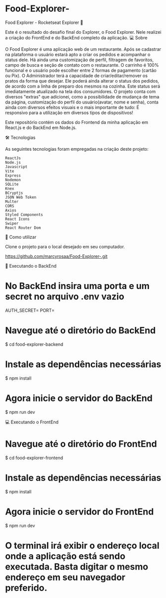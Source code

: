 # Food-Explorer-

Food Explorer - Rocketseat Explorer 🚀

Este é o resultado do desafio final do Explorer, o Food Explorer.
Nele realizei a criação do FrontEnd e do BackEnd completo da aplicação.
💻 Sobre

O Food Explorer é uma aplicação web de um restaurante. Após se cadastrar na plataforma o usuário estará apto a criar os pedidos e acompanhar o status dele. Há ainda uma customização de perfil, filtragem de favoritos, campo de busca e seção de contato com o restaurante. O carrinho é 100% funcional e o usuário pode escolher entre 2 formas de pagamento (cartão ou Pix). O Administrador terá a capacidade de criar/editar/remover os pratos da forma que desejar. Ele poderá ainda alterar o status dos pedidos, de acordo com a linha de preparo dos mesmos na cozinha. Este status será imediatamente atualizado na tela dos consumidores. O projeto conta com diversos "extras" que adicionei, como a possibilidade de mudança de tema da página, customização do perfil do usuário(avatar, nome e senha), conta ainda com diversos efeitos visuais e o mais importante de tudo: É responsivo para a utilização em diversos tipos de dispositivos!

Este repositório contém os dados do Frontend da minha aplicação em React.js e do BackEnd em Node.js.

🛠 Tecnologias

As seguintes tecnologias foram empregadas na criação deste projeto:

    ReactJs
    Node.js
    Javascript
    Vite
    Express
    Nodemon
    SQLite
    Knex
    BCryptjs
    JSON Web Token
    Multer
    CORS
    Axios
    Styled Components
    React Icons
    Swiper
    React Router Dom

🚀 Como utilizar

Clone o projeto para o local desejado em seu computador.

https://github.com/marcyrosaa/Food-Explorer-.git

🚧 Executando o BackEnd

# No BackEnd insira uma porta e um secret no arquivo .env vazio
  AUTH_SECRET=
  PORT=

# Navegue até o diretório do BackEnd
$ cd food-explorer-backend

# Instale as dependências necessárias
$ npm install

# Agora inicie o servidor do BackEnd
$ npm run dev

💻 Executando o FrontEnd

# Navegue até o diretório do FrontEnd
$ cd food-explorer-frontend

# Instale as dependências necessárias
$ npm install

# Agora inicie o servidor do FrontEnd
$ npm run dev

# O terminal irá exibir o endereço local onde a aplicação está sendo executada. Basta digitar o mesmo endereço em seu navegador preferido. 
